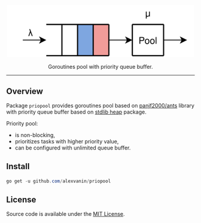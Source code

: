 <p align="center">
<img src="/.github/logo.svg" width="500px">
</p>
<p align="center">
  Goroutines pool with priority queue buffer.
</p>

---

## Overview

Package `priopool` provides goroutines pool based on
[panjf2000/ants](https://github.com/panjf2000/ants) library with priority queue 
buffer based on [stdlib heap](https://pkg.go.dev/container/heap) package.

Priority pool:
- is non-blocking,
- prioritizes tasks with higher priority value,
- can be configured with unlimited queue buffer.

## Install

```powershell
go get -u github.com/alexvanin/priopool
```

## License

Source code is available under the [MIT License](/LICENSE).
